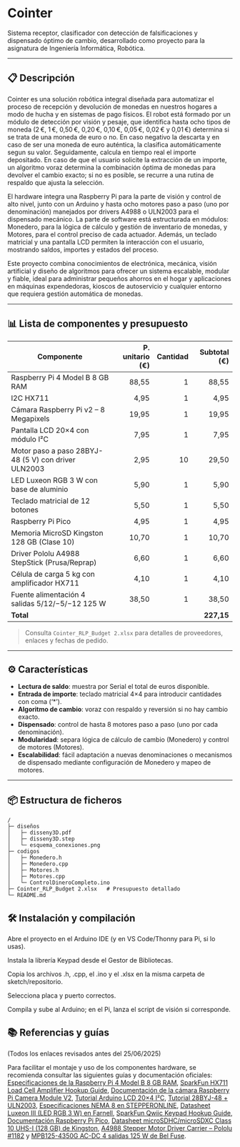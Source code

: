# Cointer

Sistema receptor, clasificador con detección de falsificaciones y dispensado óptimo de cambio, desarrollado como proyecto para la asignatura de Ingeniería Informática, Robótica.

---

## 📋 Descripción

Cointer es una solución robótica integral diseñada para automatizar el proceso de recepción y devolución de monedas en nuestros hogares a modo de hucha y en sistemas de pago físicos. El robot está formado por un módulo de detección por visión y pesaje, que identifica hasta ocho tipos de moneda (2 €, 1 €, 0,50 €, 0,20 €, 0,10 €, 0,05 €, 0,02 € y 0,01 €) determina si se trata de una moneda de euro o no. En caso negativo la descarta y en caso de ser una moneda de euro auténtica, la clasifica automáticamente segun su valor. Seguidamente, calcula en tiempo real el importe depositado. En caso de que el usuario solicite la extracción de un importe, un algoritmo voraz determina la combinación óptima de monedas para devolver el cambio exacto; si no es posible, se recurre a una rutina de respaldo que ajusta la selección.

El hardware integra una Raspberry Pi para la parte de visión y control de alto nivel, junto con un Arduino y hasta ocho motores paso a paso (uno por denominación) manejados por drivers A4988 o ULN2003 para el dispensado mecánico. La parte de software está estructurada en módulos: Monedero, para la lógica de cálculo y gestión de inventario de monedas, y Motores, para el control preciso de cada actuador. Además, un teclado matricial y una pantalla LCD permiten la interacción con el usuario, mostrando saldos, importes y estados del proceso.

Este proyecto combina conocimientos de electrónica, mecánica, visión artificial y diseño de algoritmos para ofrecer un sistema escalable, modular y fiable, ideal para administrar pequeños ahorros en el hogar y aplicaciones en máquinas expendedoras, kioscos de autoservicio y cualquier entorno que requiera gestión automática de monedas.

---

## 📊 Lista de componentes y presupuesto

| Componente                                                            | P. unitario (€) | Cantidad | Subtotal (€) |
| --------------------------------------------------------------------- | ---------------:| --------:| ------------:|
| Raspberry Pi 4 Model B 8 GB RAM                                       |           88,55 |        1 |         88,55 |
| I2C HX711                                                             |            4,95 |        1 |         4,95 |
| Cámara Raspberry Pi v2 – 8 Megapixels                                 |           19,95 |        1 |        19,95 |
| Pantalla LCD 20×4 con módulo I²C                                       |            7,95 |        1 |         7,95 |
| Motor paso a paso 28BYJ-48 (5 V) con driver ULN2003                   |            2,95 |       10 |        29,50 |
| LED Luxeon RGB 3 W con base de aluminio                               |            5,90 |        1 |         5,90 |
| Teclado matricial de 12 botones                                       |            5,50 |        1 |         5,50 |
| Raspberry Pi Pico                                                      |            4,95 |        1 |         4,95 |
| Memoria MicroSD Kingston 128 GB (Clase 10)                            |           10,70 |        1 |        10,70 |
| Driver Pololu A4988 StepStick (Prusa/Reprap)                          |            6,60 |        1 |         6,60 |
| Célula de carga 5 kg con amplificador HX711                           |            4,10 |        1 |         4,10 |
| Fuente alimentación 4 salidas 5/12/−5/−12 125 W                       |           38,50 |        1 |        38,50 |
| **Total**                                                             |                 |          |      **227,15** |

> Consulta `Cointer_RLP_Budget 2.xlsx` para detalles de proveedores, enlaces y fechas de pedido.

---

## ⚙️ Características

- **Lectura de saldo**: muestra por Serial el total de euros disponible.  
- **Entrada de importe**: teclado matricial 4×4 para introducir cantidades con coma (‘*’).  
- **Algoritmo de cambio**: voraz con respaldo y reversión si no hay cambio exacto.  
- **Dispensado**: control de hasta 8 motores paso a paso (uno por cada denominación).  
- **Modularidad**: separa lógica de cálculo de cambio (Monedero) y control de motores (Motores).
- **Escalabilidad**: fácil adaptación a nuevas denominaciones o mecanismos de dispensado mediante configuración de Monedero y mapeo de motores.

---

## 📦 Estructura de ficheros

```text
/  
├─ diseños
│   ├─ disseny3D.pdf
│   ├─ disseny3D.step
│   └─ esquema_conexiones.png
├─ codigos
│   ├─ Monedero.h         
│   ├─ Monedero.cpp       
│   ├─ Motores.h          
│   ├─ Motores.cpp        
│   └─ ControlDineroCompleto.ino  
├─ Cointer_RLP_Budget 2.xlsx   # Presupuesto detallado
└─ README.md       
```


## 🛠️ Instalación y compilación
Abre el proyecto en el Arduino IDE (y en VS Code/Thonny para Pi, si lo usas).

Instala la librería Keypad desde el Gestor de Bibliotecas.

Copia los archivos .h, .cpp, el .ino y el .xlsx en la misma carpeta de sketch/repositorio.

Selecciona placa y puerto correctos.

Compila y sube al Arduino; en el Pi, lanza el script de visión si corresponde.

## 📚 Referencias y guías

(Todos los enlaces revisados antes del 25/06/2025)

Para facilitar el montaje y uso de los componentes hardware, se recomienda consultar las siguientes guías y documentación oficiales: [Especificaciones de la Raspberry Pi 4 Model B 8 GB RAM](https://www.raspberrypi.com/products/raspberry-pi-4-model-b/specifications/), [SparkFun HX711 Load Cell Amplifier Hookup Guide](https://learn.sparkfun.com/tutorials/load-cell-amplifier-hx711-breakout-hookup-guide/all), [Documentación de la cámara Raspberry Pi Camera Module V2](https://www.raspberrypi.com/documentation/accessories/camera.html), [Tutorial Arduino LCD 20×4 I²C](https://arduinogetstarted.com/tutorials/arduino-lcd-20x4), [Tutorial 28BYJ-48 + ULN2003](https://m.youtube.com/watch?v=avrdDZD7qEQ), [Especificaciones NEMA 8 en STEPPERONLINE](https://www.omc-stepperonline.com/nema-8-stepper-motor?srsltid=AfmBOoqmatzuIH-c4meWoDXIdkfjG1Q7wuN6U2wMUQBZ23sFILkp7VJc), [Datasheet Luxeon III (LED RGB 3 W) en Farnell](https://www.farnell.com/datasheets/38512.pdf), [SparkFun Qwiic Keypad Hookup Guide](https://learn.sparkfun.com/tutorials/qwiic-keypad-hookup-guide/all), [Documentación Raspberry Pi Pico](https://www.raspberrypi.com/documentation/microcontrollers/raspberry-pi-pico.html), [Datasheet microSDHC/microSDXC Class 10 UHS-I (128 GB) de Kingston](https://www.kingston.com/datasheets/SDC10G2_us.pdf), [A4988 Stepper Motor Driver Carrier – Pololu #1182](https://www.pololu.com/product/1182) y [MPB125-4350G AC-DC 4 salidas 125 W de Bel Fuse](https://www.belfuse.com/products/power-supplies/ac-dc-converters/mpb125-4350g).




